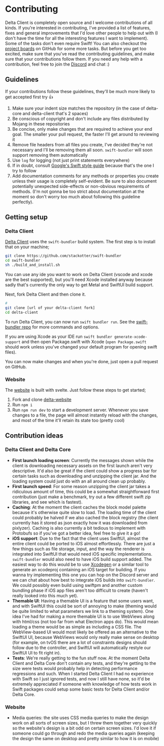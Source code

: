 # Contributing

Delta Client is completely open source and I welcome contributions of all kinds. If you're interested in contributing, I've provided a list of features, fixes and general improvements that I'd love other people to help out with (I don't have the time for all the interesting features I want to implement). Some of the tasks don't even require Swift! You can also checkout the [project boards](https://github.com/stackotter/delta-client/projects) on GitHub for some more tasks. But before you get too excited, make sure that you've read the contributing guidelines, and make sure that your contributions follow them. If you need any help with a contribution, feel free to join the [Discord](https://discord.gg/xZPyDbmR6k) and chat :)

## Guidelines

If your contributions follow these guidelines, they'll be much more likely to get accepted first try :thumbsup:

1. Make sure your indent size matches the repository (in the case of delta-core and delta-client that's 2 spaces)
2. Be conscious of copyright and don't include any files distributed by Mojang in these repositories
3. Be concise, only make changes that are required to achieve your end goal. The smaller your pull request, the faster I'll get around to reviewing it
4. Remove file headers from all files you create, I've decided they're not necessary and I'll be removing them all soon. `swift-bundler` will soon support removing them automatically
5. Use `log` for logging (not just print statements everywhere)
6. If in doubt, consult [Google's Swift style guide](https://google.github.io/swift/#function-declarations) because that's the one I try to follow
7. Add documentation comments for any methods or properties you create unless their usage is completely self-evident. Be sure to also document potentially unexpected side-effects or non-obvious requirements of methods. (I'm not gonna be too strict about documentation at the moment so don't worry too much about following this guideline perfectly).

## Getting setup

### Delta Client

[Delta Client](https://github.com/stackotter/delta-client) uses the `swift-bundler` build system. The first step is to install that on your machine;

```sh
git clone https://github.com/stackotter/swift-bundler
cd swift-bundler
sh ./build_and_install.sh
```

You can use any ide you want to work on Delta Client (vscode and xcode are the best supported), but you'll need Xcode installed anyway because sadly that's currently the only way to get Metal and SwiftUI build support.

Next, fork Delta Client and then clone it.

```sh
# 
git clone [url of your delta-client fork]
cd delta-client
```

To run Delta Client, you can now run `swift bundler run`. See the [swift-bundler repo](https://github.com/stackotter/swift-bundler) for more commands and options.

If you are using Xcode as your IDE run `swift bundler generate-xcode-support` and then open Package.swift with Xcode (`open Package.swift` should work unless you've changed your default program for opening swift files).

You can now make changes and when you're done, just open a pull request on GitHub.

### Website

The [website](https://delta.stackotter.dev) is built with svelte. Just follow these steps to get started;

1. Fork and clone [delta-website](https://github.com/stackotter/delta-website) 
2. Run `npm i`
3. Run `npm run dev` to start a development server. Whenever you save changes to a file, the page will almost instantly reload with the changes, and most of the time it'll retain its state too (pretty cool)

## Contribution ideas

### Delta Client and Delta Core

- **First launch loading screen**: Currently the messages shown while the client is downloading necessary assets on the first launch aren't very descriptive. It'd also be great if the client could show a progress bar for certain tasks such as downloading and unzipping the client jar. And the loading system could just do with an all around clean up probably.
- **First launch speed**: For some reason unzipping the client jar takes a ridiculous amount of time, this could be a somewhat straightforward first contribution (just make a benchmark, try out a few different swift zip libraries, and see which is fastest).
- **Caching**: At the moment the client caches the block model palette because it's otherwise quite slow to load. The loading time of the client could probably be halved if we also cached the block registry (the client currently has it stored as json exactly how it was downloaded from pixlyzer). Caching is also currently a bit tedious to implement with Protobufs so if you've got a better idea, feel free to give it a go!
- **iOS support**: Due to the fact that the client uses SwiftUI, almost the entire client could be ported to iOS almost effortlessly. There are just a few things such as file storage, input, and the way the renderer is integrated into SwiftUI that would need iOS specific implementations. `swift-bundler` would also need to have iOS build support added. The easiest way to do this would be to use [Xcodegen](https://github.com/yonaskolb/XcodeGen) or a similar tool to generate an xcodeproj containing an iOS target for building. If you wanna try implementing this one you can hop on the Discord server and we can chat about how best to integrate iOS builds into `swift-bundler`. We could possibly even build using swiftpm and another custom bundling phase if iOS app files aren't too difficult to create (haven't really looked into this much yet).
- **Themable UI**: Having a themable UI is a feature that some users want, and with SwiftUI this could be sort of annoying to make (theming would be quite limited to what parameters we link to a theming system). One idea I've had for making a more themable UI is to use WebViews along with html/css (not too far from what Electron apps do). This would mean loading a theme would be as simple as including a CSS file. The WebView-based UI would most likely be offered as an alternative to the SwiftUI UI, because WebViews would only really make sense on desktop (for example, on tvOS there are a lot of constraints designs should follow due to the controller, and SwiftUI will automatically restyle our SwiftUI UI to fit right in).
- **Tests**: We're really getting to the fun stuff now. At the moment Delta Client and Delta Core don't contain any tests, and they're getting to the size were tests would probably help in detecting performance regressions and such. When I started Delta Client I had no experience with Swift so I just ignored tests, and now I still have none, so it'd be extremely appreciated if someone with knowledge of how tests work in Swift packages could setup some basic tests for Delta Client and/or Delta Core.

### Website 

- Media queries: the site uses CSS media queries to make the design work on all sorts of screen sizes, but I threw them together very quickly so the website's design is a bit odd on certain screen sizes. I'd love it if someone could go through and redo the media queries again (keeping the design the same on desktop and pretty similar to how it is on mobile)
